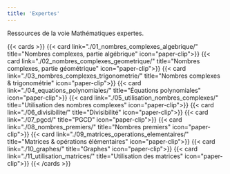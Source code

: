 ```yaml
---
title: 'Expertes'
---
```

Ressources de la voie Mathématiques expertes.

{{< cards >}}
  {{< card link="./01_nombres_complexes_algebrique/" title="Nombres complexes, partie algébrique" icon="paper-clip">}}
  {{< card link="./02_nombres_complexes_geometrique/" title="Nombres complexes, partie géométrique" icon="paper-clip">}}
  {{< card link="./03_nombres_complexes_trigonometrie/" title="Nombres complexes & trigonométrie" icon="paper-clip">}}
  {{< card link="./04_equations_polynomiales/" title="Équations polynomiales" icon="paper-clip">}}
  {{< card link="./05_utilisation_nombres_complexes/" title="Utilisation des nombres complexes" icon="paper-clip">}}
  {{< card link="./06_divisibilite/" title="Divisibilité" icon="paper-clip">}}
  {{< card link="./07_pgcd/" title="PGCD" icon="paper-clip">}}
  {{< card link="./08_nombres_premiers/" title="Nombres premiers" icon="paper-clip">}}
  {{< card link="./09_matrices_operations_elementaires/" title="Matrices & opérations élémentaires" icon="paper-clip">}}
  {{< card link="./10_graphes/" title="Graphes" icon="paper-clip">}}
  {{< card link="./11_utilisation_matrices/" title="Utilisation des matrices" icon="paper-clip">}}
{{< /cards >}}

